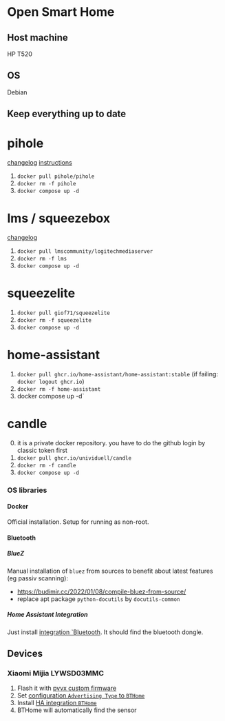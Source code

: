 # Open Smart Home

## Host machine

HP T520

## OS

Debian

## Keep everything up to date

# pihole

[changelog](https://github.com/pi-hole/docker-pi-hole/releases)
[instructions](https://github.com/pi-hole/docker-pi-hole#upgrading--reconfiguring)

1. `docker pull pihole/pihole`
1. `docker rm -f pihole`
1. `docker compose up -d`

# lms / squeezebox

[changelog](https://github.com/Logitech/slimserver/blob/public%2F8.4/Changelog8.html)

1. `docker pull lmscommunity/logitechmediaserver`
1. `docker rm -f lms`
1. `docker compose up -d`

# squeezelite

1. `docker pull giof71/squeezelite`
1. `docker rm -f squeezelite`
1. `docker compose up -d`

# home-assistant

1. `docker pull ghcr.io/home-assistant/home-assistant:stable` (if failing: `docker logout ghcr.io`)
1. `docker rm -f home-assistant`
1. docker compose up -d`

# candle

0. it is a private docker repository. you have to do the github login by classic token first
1. `docker pull ghcr.io/unividuell/candle`
1. `docker rm -f candle`
1. `docker compose up -d`

### OS libraries

#### Docker

Official installation. Setup for running as non-root.

#### Bluetooth

##### BlueZ

Manual installation of `bluez` from sources to benefit about latest features (eg passiv scanning):

- https://budimir.cc/2022/01/08/compile-bluez-from-source/
- replace apt package `python-docutils` by `docutils-common`

##### Home Assistant Integration

Just install [integration `Bluetooth](https://www.home-assistant.io/integrations/bluetooth/). It should find the bluetooth dongle.

## Devices

### Xiaomi Mijia LYWSD03MMC

1. Flash it with [pvvx custom firmware](https://github.com/pvvx/ATC_MiThermometer)
1. Set [configuration `Advertising Type` to `BTHome`](https://community.home-assistant.io/t/home-asssistant-xiaomi-mijia-lywsd03mmc-temperature-and-humidity-sensor-tutorial-september-2022/456403/9)
1. Install [HA integration `BTHome`](https://www.home-assistant.io/integrations/bthome)
1. BTHome will automatically find the sensor

